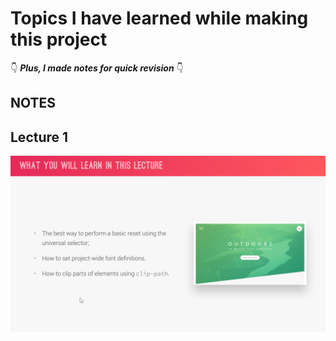 # Topics I have learned while making this project

👇 **_Plus, I made notes for quick revision_** 👇

## NOTES

## Lecture 1

![FIrst lecture](md-images/lecture%201.png)
